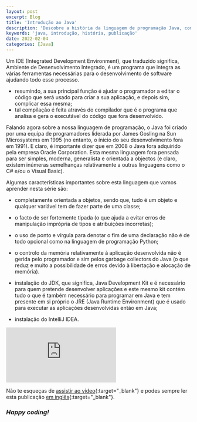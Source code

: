 ```yaml
---
layout: post
excerpt: Blog
title: 'Introdução ao Java'
description: 'Descobre a história da linguagem de programação Java, como surgiu e os seus pontos fortes. Obtém respostas às tuas dúvidas com o resumo apresentado.'
keywords: 'java, introdução, história, publicação'
date: 2022-02-04
categories: [Java]
---
```


Um IDE (Integrated Development Environment), que traduzido significa, Ambiente de Desenvolvimento Integrado, é um programa que integra as várias ferramentas necessárias para o desenvolvimento de software ajudando todo esse processo.

- resumindo, a sua principal função é ajudar o programador a editar o código que será usado para criar a sua aplicação, e depois sim, complicar essa mesma;
- tal compilação é feita através do compilador que é o programa que analisa e gera o executável do código que fora desenvolvido.

Falando agora sobre a nossa linguagem de programação, o Java foi criado por uma equipa de programadores liderada por James Gosling na Sun Microsystems em 1995 (no entanto, o ínicio do seu desenvolvimento fora em 1991). E claro, é importante dizer que em 2008 o Java fora adquirido pela empresa Oracle Corporation. Esta mesma linguagem fora pensada para ser simples, moderna, generalista e orientada a objectos (e claro, existem inúmeras semelhanças relativamente a outras linguagens como o C# e/ou o Visual Basic).

Algumas características importantes sobre esta linguagem que vamos aprender nesta série são:

- completamente orientada a objetos, sendo que, tudo é um objeto e qualquer variável tem de fazer parte de uma classe;
- o facto de ser fortemente tipada (o que ajuda a evitar erros de manipulação imprópria de tipos e atribuições incorretas);
- o uso de ponto e vírgula para denotar o fim de uma declaração não é de todo opcional como na linguagem de programação Python;
- o controlo da memória relativamente à aplicação desenvolvida não é gerida pelo programador e sim pelos garbage collectors do Java (o que reduz e muito a possibilidade de erros devido à libertação e alocação de memória).

- instalação do JDK, que significa, Java Development Kit e é necessário para quem pretende desenvolver aplicações e este mesmo kit contém tudo o que é também necessário para programar em Java e tem presente em si próprio o JRE (Java Runtime Environment) que é usado para executar as aplicações desenvolvidas então em Java;
- instalação do IntelliJ IDEA.

<div class="video-container">
  <iframe src="https://www.youtube.com/embed/3_7hnuzWAG8" frameborder="0" allowfullscreen></iframe>
</div>

Não te esqueças de [assistir ao vídeo](https://youtu.be/3_7hnuzWAG8){:target="\_blank"} e podes sempre ler esta publicação [em inglês](https://nelsonsilvadev.com/blog/introduction-to-java/){:target="\_blank"}.

### _Happy coding!_
